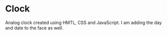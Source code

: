 # Clock
Analog clock created using HMTL, CSS and JavaScript.  I am adding the day and date to the face as well.
